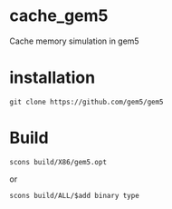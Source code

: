 # cache_gem5
Cache memory simulation in gem5


# installation

```
git clone https://github.com/gem5/gem5
```

# Build

```
scons build/X86/gem5.opt
```
or 
```
scons build/ALL/$add binary type
```
